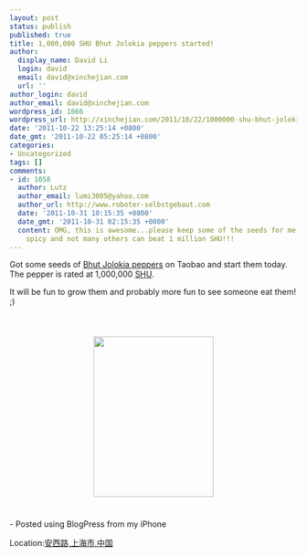 ```yaml
---
layout: post
status: publish
published: true
title: 1,000,000 SHU Bhut Jolokia peppers started!
author:
  display_name: David Li
  login: david
  email: david@xinchejian.com
  url: ''
author_login: david
author_email: david@xinchejian.com
wordpress_id: 1666
wordpress_url: http://xinchejian.com/2011/10/22/1000000-shu-bhut-jolokia-peppers-started/
date: '2011-10-22 13:25:14 +0800'
date_gmt: '2011-10-22 05:25:14 +0800'
categories:
- Uncategorized
tags: []
comments:
- id: 1058
  author: Lutz
  author_email: lumi3005@yahoo.com
  author_url: http://www.roboter-selbstgebaut.com
  date: '2011-10-31 10:15:35 +0800'
  date_gmt: '2011-10-31 02:15:35 +0800'
  content: OMG, this is awesome...please keep some of the seeds for me ;-) I like
    spicy and not many others can beat 1 million SHU!!!
---
```

<p>Got some seeds of <a target="_blank" href="http://en.m.wikipedia.org/wiki/Bhut_Jolokia_chili_pepper">Bhut Jolokia peppers</a> on Taobao and start them today. The pepper is rated at 1,000,000 <a target="_blank" href="http://en.m.wikipedia.org/wiki/Scoville_scale">SHU</a>. </p>
<p>It will be fun to grow them and probably more fun to see someone eat them! ;)<br />
<br /><br /><center><a href='http://xinchejian.com/wp-content/uploads/2011/10/5F12B3B1-9FBA-4256-B03E-BACE92F8865B2.jpg'><img src='http://xinchejian.com/wp-content/uploads/2011/10/5F12B3B1-9FBA-4256-B03E-BACE92F8865B2.jpg' border='0' width='210' height='281' style='margin:5px'></a></center><br /><br />
- Posted using BlogPress from my iPhone<br />
<p class='blogpress_location'>Location:<a href='http://maps.google.com/maps?q=%E5%AE%89%E8%A5%BF%E8%B7%AF,%E4%B8%8A%E6%B5%B7%E5%B8%82,%E4%B8%AD%E5%9B%BD%4031.218008%2C121.425319&z=10'>安西路,上海市,中国</a></p></p>
